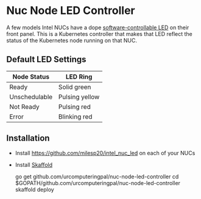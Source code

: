 # Nuc Node LED Controller

A few models Intel NUCs have a dope [software-controllable LED](https://github.com/milesp20/intel_nuc_led) on their front panel. This is a Kubernetes controller that makes that LED reflect the status of the Kubernetes node running on that NUC.

## Default LED Settings

|Node Status   |LED Ring       |
|--------------|---------------|
|Ready         |Solid green    |
|Unschedulable |Pulsing yellow |
|Not Ready     |Pulsing red    |
|Error         |Blinking red   |

## Installation

* Install https://github.com/milesp20/intel_nuc_led on each of your NUCs
* Install [Skaffold](https://github.com/GoogleContainerTools/skaffold)

    go get github.com/urcomputeringpal/nuc-node-led-controller
    cd $GOPATH/github.com/urcomputeringpal/nuc-node-led-controller
    skaffold deploy
